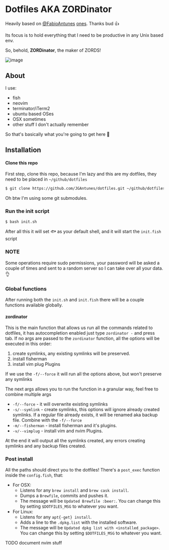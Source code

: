# Dotfiles AKA ZORDinator
Heavily based on [@FabioAntunes](https://github.com/FabioAntunes) [ones](https://github.com/FabioAntunes/dotfiles). Thanks bud :+1:

Its focus is to hold everything that I need to be productive in any Unix based env.

So, behold, **ZORDinator**, the maker of ZORDS!

![image](https://user-images.githubusercontent.com/5799039/50553897-8829f180-0ca8-11e9-82be-67ff3f97d916.gif)

## About
I use:
* fish
* neovim
* terminator/iTerm2
* ubuntu based OSes
* OSX sometimes
* other stuff I don't actually remember

So that's basically what you're going to get here :eyes:

## Installation
#### Clone this repo
First step, clone this repo, because I'm lazy and this are my dotfiles, they need to be placed in `~/github/dotfiles`

``` bash
$ git clone https://github.com/JGAntunes/dotfiles.git ~/github/dotfiles --recurse-submodules
```

Oh btw I'm using some git submodules.

### Run the init script

``` bash
$ bash init.sh
```

After all this it will set :fish: as your default shell, and it will start the `init.fish` script

### NOTE
Some operations require sudo permissions, your password will be asked a couple of times and sent to a random server so I can take over all your data. :ok_hand:

### Global functions

After running both the `init.sh` and `init.fish` there will be a couple functions available globally.

#### zordinator
This is the main function that allows us run all the commands related to dotfiles, it has autocompletion enabled just type `zordinator -` and press tab.
If no args are passed to the `zordinator` function, all the options will be executed in this order:

1. create symlinks, any existing symlinks will be preserved. 
2. install fisherman
3. install vim plug Plugins

If we use the `-f/--force` it will run all the options above, but won't preserve any symlinks

The next args allows you to run the function in a granular way, feel free to combine multiple args

* `-f/--force` - it will overwrite existing symlinks
* `-s/--symlink` - create symlinks, this options will ignore already created symlinks. If a regular file already exists, it will be renamed aka backup file. Combine with the `-f/--force`
* `-m/--fisherman` - install fisherman and it's plugins.
* `-v/--vimplug` - install vim and nvim Plugins.

At the end it will output all the symlinks created, any errors creating symlinks and any backup files created.

### Post install
All the paths should direct you to the dotfiles! There's a `post_exec` function inside the `config.fish`, that:

* For OSX:
  * Listens for any  `brew install` and `brew cask install`.
  * Dumps a `Brewfile`, commits and pushes it.
  * The message will be `Updated Brewfile :beer:`. You can change this by setting `$DOTFILES_MSG` to whatever you want.
* For Linux:
  * Listens for any `apt{-get} install`.
  * Adds a line to the `.dpkg.list` with the installed software.
  * The message will be `Updated dpkg list with <installed_package>`. You can change this by setting `$DOTFILES_MSG` to whatever you want.

TODO document nvim stuff
